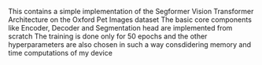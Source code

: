 This contains a simple implementation of the Segformer Vision Transformer Architecture on the Oxford Pet Images dataset
The basic core components like Encoder, Decoder and Segmentation head are implemented from scratch
The training is done only for 50 epochs and the other hyperparameters are also chosen in such a way consdidering memory and time computations of my device

